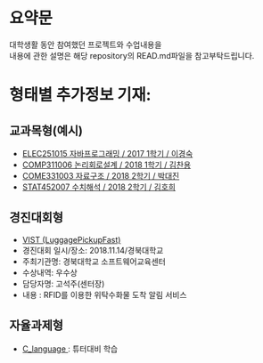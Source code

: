 # 요약문

대학생활 동안 참여했던 프로젝트와 수업내용을  
내용에 관한 설명은 해당 repository의 READ.md파일을 참고부탁드립니다. 

# 형태별 추가정보 기재:

## 교과목형(예시)
- <a href="https://github.com/songminhye/JAVA"> ELEC251015 자바프로그래밍 / 2017 1학기 / 이경숙</a>
- <a href="https://github.com/songminhye/Logic_Circuit_Design"> COMP311006 논리회로설계 / 2018 1학기 / 김찬용</a>
- <a href="https://github.com/songminhye/Data_Structure"> COME331003 자료구조 / 2018 2학기 / 박대진</a>
- <a href="https://github.com/songminhye/Numerical_Analysis"> STAT452007 수치해석 / 2018 2학기 / 김호희</a>


## 경진대회형
- <a href="https://github.com/songminhye/VIST"> VIST (LuggagePickupFast)</a>
- 경진대회 일시/장소: 2018.11.14/경북대학교
- 주최기관명: 경북대학교 소프트웨어교육센터
- 수상내역: 우수상
- 담당자명: 고석주(센터장)
- 내용 : RFID를 이용한 위탁수화물 도착 알림 서비스

## 자율과제형
- <a href="https://github.com/songminhye/C_language"> C_language </a>  : 튜터대비 학습

                
